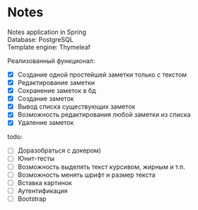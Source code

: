 # Notes
Notes application in Spring  
Database: PostgreSQL  
Template engine: Thymeleaf  
  
Реализованный функционал:  
- [x] Создание одной простейшей заметки только с текстом  
- [x] Редактирование заметки  
- [x] Сохранение заметок в бд  
- [x] Создание заметок  
- [x] Вывод списка существующих заметок  
- [x] Возможность редактирования любой заметки из списка  
- [x] Удаление заметок  
  
todo:  
- [ ] Доразобраться с докером)  
- [ ] Юнит-тесты  
- [ ] Возможность выделять текст курсивом, жирным и т.п.  
- [ ] Возможность менять шрифт и размер текста  
- [ ] Вставка картинок  
- [ ] Аутентификация  
- [ ] Bootstrap
